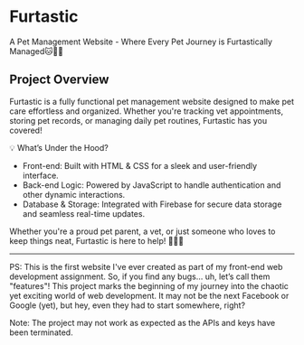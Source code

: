 # Furtastic
A Pet Management Website - Where Every Pet Journey is Furtastically Managed🐱🐶🐰

## Project Overview

Furtastic is a fully functional pet management website designed to make pet care effortless and organized. Whether you're tracking vet appointments, storing pet records, or managing daily pet routines, Furtastic has you covered!

💡 What’s Under the Hood?
- Front-end: Built with HTML & CSS for a sleek and user-friendly interface.
- Back-end Logic: Powered by JavaScript to handle authentication and other dynamic interactions.
- Database & Storage: Integrated with Firebase for secure data storage and seamless real-time updates.

Whether you're a proud pet parent, a vet, or just someone who loves to keep things neat, Furtastic is here to help! 🐶🐱🐾

---
PS: This is the first website I've ever created as part of my front-end web development assignment. So, if you find any bugs… uh, let’s call them "features"! This project marks the beginning of my journey into the chaotic yet exciting world of web development. It may not be the next Facebook or Google (yet), but hey, even they had to start somewhere, right?


Note: The project may not work as expected as the APIs and keys have been terminated.
